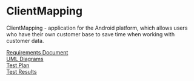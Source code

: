 # ClientMapping
ClientMapping - application for the Android platform, which allows users who have their own customer base to save time when working with customer data.

[Requirements Document](https://github.com/IlliaVysotski/ClientMapping/blob/master/docs/Requirements.md)   
[UML Diagrams](https://github.com/IlliaVysotski/ClientMapping/tree/master/docs/Diagrams) <br>
[Test Plan](https://github.com/IlliaVysotski/ClientMapping/blob/master/test/TestPlan.md) <br>
[Test Results](https://github.com/IlliaVysotski/ClientMapping/blob/master/test/TestResults.md) 
